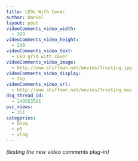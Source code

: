 ```yaml
---
title: LEDs With Cover
author: Daniel
layout: post
videoComments_video_width:
  - 320
videoComments_video_height:
  - 240
videoComments_video_text:
  - LED grid with cover
videoComments_video_image:
  - http://www.shiffman.net/movies/frosting.jpg
videoComments_video_display:
  - top
videoComments_video_url:
  - http://www.shiffman.net/movies/frosting.mov
dsq_thread_id:
  - 249553581
pvc_views:
  - 311
categories:
  - blog
  - p5
  - vlog
---
```

<p><em>(testing the new video comments plug-in)</em></p>
